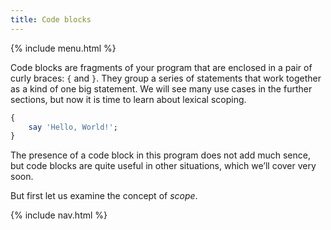 ```yaml
---
title: Code blocks
---
```


{% include menu.html %}

Code blocks are fragments of your program that are enclosed in a pair of curly braces: `{` and `}`. They group a series of statements that work together as a kind of one big statement. We will see many use cases in the further sections, but now it is time to learn about lexical scoping.

```raku
{
    say 'Hello, World!';
}
```

The presence of a code block in this program does not add much sence, but code blocks are quite useful in other situations, which we’ll cover very soon.

But first let us examine the concept of _scope_.

{% include nav.html %}
